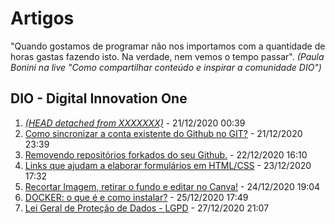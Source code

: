 # Artigos

"Quando gostamos de programar não nos importamos com a quantidade de horas gastas fazendo isto. Na verdade, nem vemos o tempo passar".
_(Paula Bonini na live "Como compartilhar conteúdo e inspirar a comunidade DIO")_

## DIO - Digital Innovation One

1. [_(HEAD detached from XXXXXXX)_](https://web.digitalinnovation.one/articles/head-detached-from-xxxxxxx?back=%2Farticles&page=1&order=oldest) - 21/12/2020 00:39
2. [Como sincronizar a conta existente do Github no GIT?](https://web.digitalinnovation.one/articles/como-sincronizar-a-conta-existente-do-github-no-git?back=%2Farticles&page=1&order=oldest) - 21/12/2020 23:39
3. [Removendo repositórios forkados do seu Github.](https://web.digitalinnovation.one/articles/removendo-repositorios-forkados-do-seu-github?back=%2Farticles&page=1&order=oldest) - 22/12/2020 16:10
4. [Links que ajudam a elaborar formulários em HTML/CSS](https://web.digitalinnovation.one/articles/links-que-ajudam-a-elaborar-formularios-em-htmlcss?back=%2Farticles&page=1&order=oldest) - 23/12/2020 17:32
5. [Recortar Imagem, retirar o fundo e editar no Canva!](https://web.digitalinnovation.one/articles/recortar-imagem-retirar-o-fundo-e-editar-no-canva?back=%2Farticles&page=1&order=oldest) - 24/12/2020 19:04
6. [DOCKER: o que é e como instalar?](https://web.digitalinnovation.one/articles/docker-o-que-e-e-como-instalar?back=%2Farticles&page=1&order=oldest) - 25/12/2020 17:49
7. [Lei Geral de Proteção de Dados - LGPD](https://web.digitalinnovation.one/articles/lei-geral-de-protecao-de-dados-lgpd?back=%2Farticles&page=1&order=oldest) - 27/12/2020 21:07
